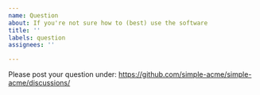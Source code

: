 ```yaml
---
name: Question
about: If you're not sure how to (best) use the software
title: ''
labels: question
assignees: ''

---
```


Please post your question under: https://github.com/simple-acme/simple-acme/discussions/
